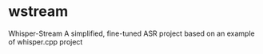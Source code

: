 # wstream
Whisper-Stream 
A simplified, fine-tuned ASR project based on an example of whisper.cpp project
